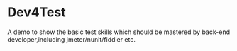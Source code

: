 # Dev4Test
A demo to show the basic test skills which should be mastered by back-end developer,including jmeter/nunit/fiddler etc.
